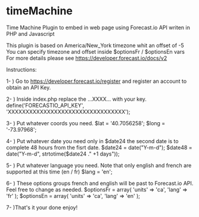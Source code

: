 timeMachine
===========

Time Machine Plugin to embed in web page using Forecast.io API writen in PHP and Javascript

This plugin is based on America/New_York timezone whit an offset of -5
You can specify timezone and offset inside $optionsFr / $optionsEn vars
For more details please see https://developer.forecast.io/docs/v2


Instructions:

1- ) Go to https://developer.forecast.io/register and register an account to obtain an API Key.

2- ) Inside index.php replace the ...XXXX... with your key.
define('FORECASTIO_API_KEY', 'XXXXXXXXXXXXXXXXXXXXXXXXXXXXXXXXX');

3- ) Put whatever coords you need.
$lat = '40.7056258';
$long = '-73.97968';

4- ) Put whatever date you need only in $date24 the second date is to complete 48 hours from the fisrt date.
$date24 = date("Y-m-d");
$date48 = date("Y-m-d", strtotime($date24 ." +1 days"));

5- ) Put whatever language you need. Note that only english and french are supported at this time (en / fr)
$lang = 'en';

6- ) These options groups french and english will be past to Forecast.io API. Feel free to change as needed.
$optionsFr = array(
    'units' => 'ca',
    'lang' => 'fr'
);
$optionsEn = array(
    'units' => 'ca',
    'lang' => 'en'
);

7- )That's it your done enjoy!

